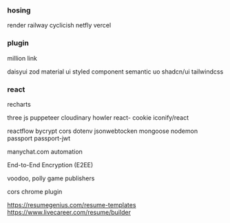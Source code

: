 
### hosing
render
railway
cyclicish
netfly
vercel

### plugin
million link


daisyui
zod
material ui
styled component
semantic uo
shadcn/ui
tailwindcss


### react
recharts


three js
puppeteer
cloudinary
howler
react- cookie
iconify/react


reactflow
bycrypt
cors
dotenv
jsonwebtocken
mongoose
nodemon
passport
passport-jwt


manychat.com automation 


End-to-End Encryption (E2EE)


voodoo, polly game publishers



cors chrome plugin


https://resumegenius.com/resume-templates
https://www.livecareer.com/resume/builder